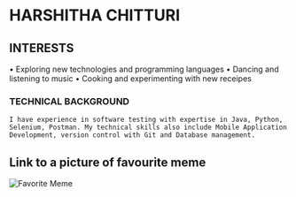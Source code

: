 # HARSHITHA CHITTURI

## INTERESTS
•	Exploring new technologies and programming languages
•	Dancing and listening to music
•	Cooking and experimenting with new receipes

  ### TECHNICAL BACKGROUND
    I have experience in software testing with expertise in Java, Python, Selenium, Postman. My technical skills also include Mobile Application Development, version control with Git and Database management.

## Link to a picture of favourite meme
![Favorite Meme](https://res.cloudinary.com/practicaldev/image/fetch/s--L0oKjULP--/c_limit%2Cf_auto%2Cfl_progressive%2Cq_auto%2Cw_880/https://cdn-images-1.medium.com/max/1200/1%2A0VaTwYF3RdMFp1PjY_1NqA%402x.jpeg)